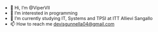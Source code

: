 - 👋 Hi, I’m @ViperVII
- 👀 I’m interested in programming 
- 🌱 I’m currently studying IT, Systems and TPSI at ITT Allievi Sangallo
- 📫 How to reach me devisgunnella04@gmail.com

<!---
ViperVII/ViperVII is a ✨ special ✨ repository because its `README.md` (this file) appears on your GitHub profile.
You can click the Preview link to take a look at your changes.
--->
